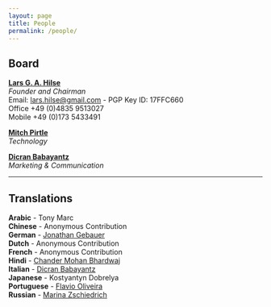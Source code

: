 ```yaml
---
layout: page
title: People
permalink: /people/
---
```

Board
-----

[**Lars G. A. Hilse**](https://de.linkedin.com/in/deutschewebdesign)   
*Founder and Chairman*   
Email: lars.hilse@gmail.com - PGP Key ID: 17FFC660   
Office +49 (0)4835 9513027   
Mobile +49 (0)173 5433491 

[**Mitch Pirtle**](https://www.linkedin.com/in/mitchpirtle)   
*Technology* 

[**Dicran Babayantz**](https://it.linkedin.com/in/dicran)   
*Marketing & Communication*

* * *

Translations
------------

**Arabic** - Tony Marc   
**Chinese** - Anonymous Contribution   
**German** - [Jonathan Gebauer](https://de.linkedin.com/in/jonathan-gebauer-572b2828/en)   
**Dutch** - Anonymous Contribution   
**French** - Anonymous Contribution   
**Hindi** - [Chander Mohan Bhardwaj](https://in.linkedin.com/in/chanderm73)   
**Italian** - [Dicran Babayantz](https://it.linkedin.com/in/dicran)   
**Japanese** - Kostyantyn Dobrelya   
**Portuguese** - [Flavio Oliveira](https://nl.linkedin.com/in/flávio-junger-de-oliveira-71811a41/en)   
**Russian** - [Marina Zschiedrich](https://www.linkedin.com/in/marina-zschiedrich-96897110b)
